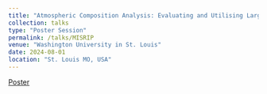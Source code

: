 ```yaml
---
title: "Atmospheric Composition Analysis: Evaluating and Utilising Large Language Model's Ability in Recognising Physical Phenomena"
collection: talks
type: "Poster Session"
permalink: /talks/MISRIP
venue: "Washington University in St. Louis"
date: 2024-08-01
location: "St. Louis MO, USA"
---
```

[Poster](files/MISRIP_Poster-5.pdf)
